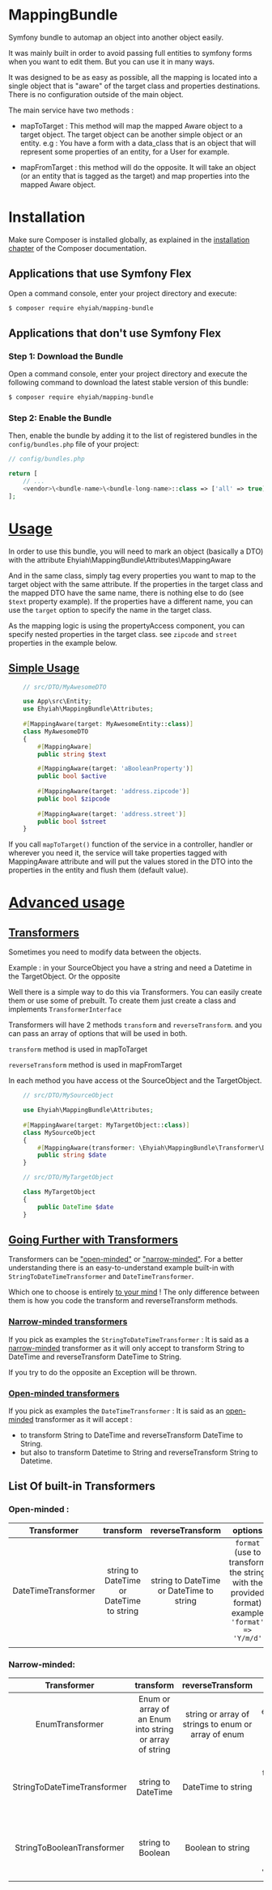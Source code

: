 # MappingBundle
Symfony bundle to automap an object into another object easily.

It was mainly built in order to avoid passing full entities to symfony forms when you want to edit them. But you can use it in many ways.

It was designed to be as easy as possible, 
all the mapping is located into a single object that is "aware" of the target class and properties destinations.
There is no configuration outside of the main object.

The main service have two methods :

- mapToTarget : This method will map the mapped Aware object to a target object. The target object can be another simple object or an entity.
e.g : You have a form with a data_class that is an object that will represent some properties of an entity, for a User for example.

- mapFromTarget : this method will do the opposite. It will take an object (or an entity that is tagged as the target) and map properties into the mapped Aware object.

Installation
============

Make sure Composer is installed globally, as explained in the
[installation chapter](https://getcomposer.org/doc/00-intro.md)
of the Composer documentation.

Applications that use Symfony Flex
----------------------------------

Open a command console, enter your project directory and execute:

```sh
$ composer require ehyiah/mapping-bundle
```

Applications that don't use Symfony Flex
----------------------------------------

### Step 1: Download the Bundle

Open a command console, enter your project directory and execute the
following command to download the latest stable version of this bundle:

```sh
$ composer require ehyiah/mapping-bundle
```

### Step 2: Enable the Bundle

Then, enable the bundle by adding it to the list of registered bundles
in the `config/bundles.php` file of your project:

```php
// config/bundles.php

return [
    // ...
    <vendor>\<bundle-name>\<bundle-long-name>::class => ['all' => true],
];
```

# <u>Usage</u>
In order to use this bundle, you will need to mark an object (basically a DTO) with the attribute Ehyiah\MappingBundle\Attributes\MappingAware

And in the same class, simply tag every properties you want to map to the target object with the same attribute.
If the properties in the target class and the mapped DTO have the same name, there is nothing else to do (see ```$text``` property example). If the properties have
a different name, you can use the ```target``` option to specify the name in the target class.

As the mapping logic is using the propertyAccess component, you can specify nested properties in the target class. see ```zipcode``` and ```street``` properties in the example below.

## <u>Simple Usage</u>

```php
    // src/DTO/MyAwesomeDTO

    use App\src\Entity;
    use Ehyiah\MappingBundle\Attributes;
    
    #[MappingAware(target: MyAwesomeEntity::class)]
    class MyAwesomeDTO
    {
        #[MappingAware]
        public string $text

        #[MappingAware(target: 'aBooleanProperty')]
        public bool $active
        
        #[MappingAware(target: 'address.zipcode')]
        public bool $zipcode
        
        #[MappingAware(target: 'address.street')]
        public bool $street
    }
```

If you call ```mapToTarget()``` function of the service in a controller, handler or wherever you need it, the service will take properties tagged with MappingAware attribute
and will put the values stored in the DTO into the properties in the entity and flush them (default value).


# <u>Advanced usage</u>

## <u>Transformers</u>

Sometimes you need to modify data between the objects.

Example : in your SourceObject you have a string and need a Datetime in the TargetObject.
Or the opposite

Well there is a simple way to do this via Transformers.
You can easily create them or use some of prebuilt.
To create them just create a class and implements ```TransformerInterface```

Transformers will have 2 methods ```transform``` and ```reverseTransform```. and you can pass an array of options that will be used in both.

```transform``` method is used in mapToTarget

```reverseTransform``` method is used in mapFromTarget

In each method you have access ot the SourceObject and the TargetObject.

```php
    // src/DTO/MySourceObject

    use Ehyiah\MappingBundle\Attributes;
    
    #[MappingAware(target: MyTargetObject::class)]
    class MySourceObject
    {
        #[MappingAware(transformer: \Ehyiah\MappingBundle\Transformer\DateTimeTransformer::class, options: ['option1' => 'value1'])]
        public string $date
    }
```

```php
    // src/DTO/MyTargetObject

    class MyTargetObject
    {
        public DateTime $date
    }
```

## <u>Going Further with Transformers</u>
Transformers can be <u>"open-minded"</u> or <u>"narrow-minded"</u>.
For a better understanding there is an easy-to-understand example built-in with ```StringToDateTimeTransformer``` and ```DateTimeTransformer```.

Which one to choose is entirely <u>to your mind</u> !
The only difference between them is how you code the transform and reverseTransform methods.

### <u>Narrow-minded transformers</u>
If you pick as examples the ```StringToDateTimeTransformer``` : It is said as a <u>narrow-minded</u> transformer as it will only accept to transform String to DateTime and reverseTransform DateTime to String.

If you try to do the opposite an Exception will be thrown.

### <u>Open-minded transformers</u>
If you pick as examples the ```DateTimeTransformer``` : It is said as an <u>open-minded</u> transformer as it will accept :
- to transform String to DateTime and reverseTransform DateTime to String.
- but also to transform Datetime to String and reverseTransform String to Datetime.

## List Of built-in Transformers
### Open-minded :

|       Transformer        |                transform                 |             reverseTransform             |                                                    options                                                    |
|:------------------------:|:----------------------------------------:|:----------------------------------------:|:-------------------------------------------------------------------------------------------------------------:|
|   DateTimeTransformer    | string to DateTime or DateTime to string | string to DateTime or DateTime to string | ```format``` (use to transform the string with the provided format)<br/> example  ```'format' => 'Y/m/d'```   |
|                          |                                          |                                          |                                                                                                               |


### Narrow-minded:
|         Transformer         |                        transform                        |                  reverseTransform                   |                                                     options                                                     |
|:---------------------------:|:-------------------------------------------------------:|:---------------------------------------------------:|:---------------------------------------------------------------------------------------------------------------:|
|       EnumTransformer       | Enum or array of an Enum into string or array of string | string or array of strings to enum or array of enum |                    ```enum``` the class of the enum example : ```'enum' => MyEnum::class```                     |
| StringToDateTimeTransformer |                   string to DateTime                    |                 DateTime to string                  |   ```format``` (use to transform the string with the provided format)<br/> example  ```'format' => 'Y/m/d'```   |
| StringToBooleanTransformer  |                    string to Boolean                    |                  Boolean to string                  | ```trueValue``` or ```falseValue``` (used in reverseTransform only)    ```'trueValue' => 'MyCustomTrueValue'``` |
|                             |                                                         |                                                     |                                                                                                                 |
